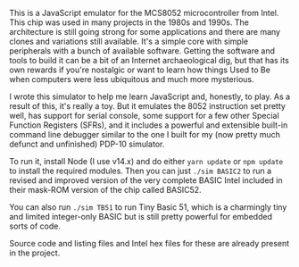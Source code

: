 This is a JavaScript emulator for the MCS8052 microcontroller from
Intel. This chip was used in many projects in the 1980s and 1990s. The
architecture is still going strong for some applications and there are
many clones and variations still available. It's a simple core with
simple peripherals with a bunch of available software. Getting the
software and tools to build it can be a bit of an Internet
archaeological dig, but that has its own rewards if you're nostalgic
or want to learn how things Used to Be when computers were less
ubiquitous and much more mysterious.

I wrote this simulator to help me learn JavaScript and, honestly, to
play. As a result of this, it's really a toy. But it emulates the 8052
instruction set pretty well, has support for serial console, some
support for a few other Special Function Registers (SFRs), and it
includes a powerful and extensible built-in command line debugger
similar to the one I built for my (now pretty much defunct and
unfinished) PDP-10 simulator.

To run it, install Node (I use v14.x) and do either `yarn update` or
`npm update` to install the required modules. Then you can just `./sim
BASIC2` to run a revised and improved version of the very complete
BASIC Intel included in their mask-ROM version of the chip called
BASIC52.

You can also run `./sim TB51` to run Tiny Basic 51, which is a
charmingly tiny and limited integer-only BASIC but is still pretty
powerful for embedded sorts of code.

Source code and listing files and Intel hex files for these are
already present in the project.
